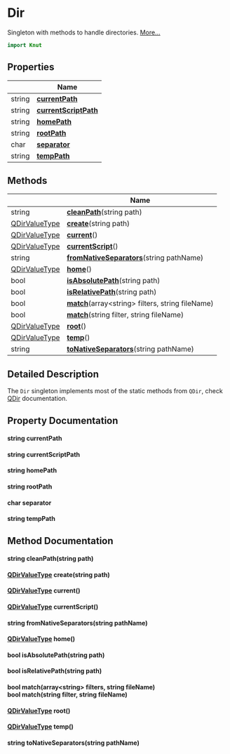 # Dir

Singleton with methods to handle directories. [More...](#detailed-description)

```qml
import Knut
```

## Properties

| | Name |
|-|-|
|string|**[currentPath](#currentPath)**|
|string|**[currentScriptPath](#currentScriptPath)**|
|string|**[homePath](#homePath)**|
|string|**[rootPath](#rootPath)**|
|char|**[separator](#separator)**|
|string|**[tempPath](#tempPath)**|

## Methods

| | Name |
|-|-|
|string |**[cleanPath](#cleanPath)**(string path)|
|[QDirValueType](../knut/qdirvaluetype.md) |**[create](#create)**(string path)|
|[QDirValueType](../knut/qdirvaluetype.md) |**[current](#current)**()|
|[QDirValueType](../knut/qdirvaluetype.md) |**[currentScript](#currentScript)**()|
|string |**[fromNativeSeparators](#fromNativeSeparators)**(string pathName)|
|[QDirValueType](../knut/qdirvaluetype.md) |**[home](#home)**()|
|bool |**[isAbsolutePath](#isAbsolutePath)**(string path)|
|bool |**[isRelativePath](#isRelativePath)**(string path)|
|bool |**[match](#match)**(array&lt;string> filters, string fileName)|
|bool |**[match](#match)**(string filter, string fileName)|
|[QDirValueType](../knut/qdirvaluetype.md) |**[root](#root)**()|
|[QDirValueType](../knut/qdirvaluetype.md) |**[temp](#temp)**()|
|string |**[toNativeSeparators](#toNativeSeparators)**(string pathName)|

## Detailed Description

The `Dir` singleton implements most of the static methods from `QDir`, check [QDir](https://doc.qt.io/qt-6/qdir.html)
documentation.

## Property Documentation

#### <a name="currentPath"></a>string **currentPath**

#### <a name="currentScriptPath"></a>string **currentScriptPath**

#### <a name="homePath"></a>string **homePath**

#### <a name="rootPath"></a>string **rootPath**

#### <a name="separator"></a>char **separator**

#### <a name="tempPath"></a>string **tempPath**

## Method Documentation

#### <a name="cleanPath"></a>string **cleanPath**(string path)

#### <a name="create"></a>[QDirValueType](../knut/qdirvaluetype.md) **create**(string path)

#### <a name="current"></a>[QDirValueType](../knut/qdirvaluetype.md) **current**()

#### <a name="currentScript"></a>[QDirValueType](../knut/qdirvaluetype.md) **currentScript**()

#### <a name="fromNativeSeparators"></a>string **fromNativeSeparators**(string pathName)

#### <a name="home"></a>[QDirValueType](../knut/qdirvaluetype.md) **home**()

#### <a name="isAbsolutePath"></a>bool **isAbsolutePath**(string path)

#### <a name="isRelativePath"></a>bool **isRelativePath**(string path)

#### <a name="match"></a>bool **match**(array&lt;string> filters, string fileName)<br/>bool **match**(string filter, string fileName)

#### <a name="root"></a>[QDirValueType](../knut/qdirvaluetype.md) **root**()

#### <a name="temp"></a>[QDirValueType](../knut/qdirvaluetype.md) **temp**()

#### <a name="toNativeSeparators"></a>string **toNativeSeparators**(string pathName)
